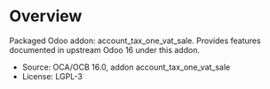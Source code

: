 # Overview

Packaged Odoo addon: account_tax_one_vat_sale. Provides features documented in upstream Odoo 16 under this addon.

- Source: OCA/OCB 16.0, addon account_tax_one_vat_sale
- License: LGPL-3
